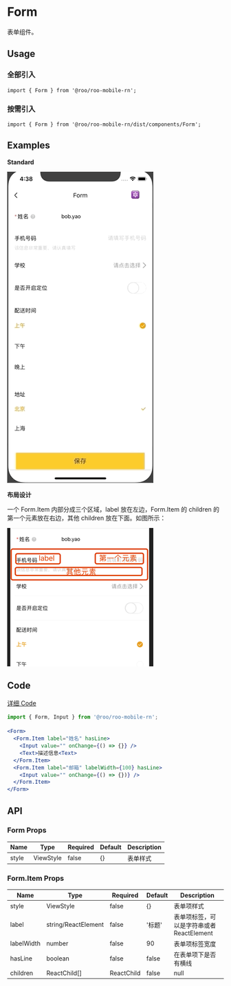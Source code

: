 # Form

表单组件。

## Usage

### 全部引入
```
import { Form } from '@roo/roo-mobile-rn';
```

### 按需引入
```
import { Form } from '@roo/roo-mobile-rn/dist/components/Form';
```

## Examples

**Standard**

![image](../images/Form/1.gif)

**布局设计**

一个 Form.Item 内部分成三个区域，label 放在左边，Form.Item 的 children 的第一个元素放在右边，其他 children 放在下面。如图所示：

![image](../images/Form/2.png)

## Code
[详细 Code](../../examples/Form/index.tsx)

```jsx
import { Form, Input } from '@roo/roo-mobile-rn';

<Form>
  <Form.Item label="姓名" hasLine>
    <Input value="" onChange={() => {}} />
    <Text>描述信息<Text>
  </Form.Item>
  <Form.Item label="邮箱" labelWidth={100} hasLine>
    <Input value="" onChange={() => {})} />
  </Form.Item>
</Form>
```

## API

### Form Props

| Name | Type | Required | Default | Description |
| ---- | ---- | ---- | ---- | ---- |
| style | ViewStyle | false | {} | 表单样式 |

### Form.Item Props

| Name | Type | Required | Default | Description |
| ---- | ---- | ---- | ---- | ---- |
| style | ViewStyle | false | {} | 表单项样式 |
| label | string/ReactElement | false | '标题' | 表单项标签，可以是字符串或者 ReactElement |
| labelWidth | number | false | 90 | 表单项标签宽度 |
| hasLine | boolean | false | false | 在表单项下是否有横线 |
| children | ReactChild[]|ReactChild | false | null | 表单项子元素 |